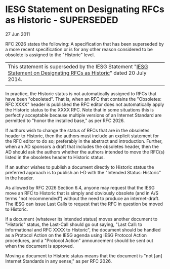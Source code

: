 IESG Statement on Designating RFCs as Historic - SUPERSEDED
===========================================================

27 Jun 2011

RFC 2026 states the following: A specification that has been superseded by a more recent specification or is for any other reason considered to be obsolete is assigned to the "Historic" level.



|  |
| --- |
| This statement is superseded by the IESG Statement "[IESG Statement on Designating RFCs as Historic](https://www.ietf.org/about/groups/iesg/statements/designating-rfcs-historic-2011-10-20/)" dated 20 July 2014. |
|  |

In practice, the Historic status is not automatically assigned to RFCs that have been "obsoleted". That is, when an RFC that contains the "Obsoletes: RFC XXXX" header is published the RFC editor does not automatically apply the Historic status to the XXXX RFC. Note that in some situations this is perfectly acceptable because multiple versions of an Internet Standard are permitted to "honor the installed base," as per RFC 2026.  
  
If authors wish to change the status of RFCs that are in the obsoletes header to Historic, then the authors must include an explicit statement for the RFC editor to do so; preferably in the abstract and introduction. Further, when an AD sponsors a draft that includes the obsoletes header, then the AD should ask the authors whether the authors intended to move the RFC(s) listed in the obsoletes header to Historic status.  
  
If an author wishes to publish a document directly to Historic status the preferred approach is to publish an I-D with the "Intended Status: Historic" in the header.  
  
As allowed by RFC 2026 Section 6.4, anyone may request that the IESG move an RFC to Historic that is simply and obviously obsolete (and in A/S terms "not recommended") without the need to produce an internet-draft. The IESG can issue Last Calls to request that the RFC in question be moved to Historic.  
  
If a document (whatever its intended status) moves another document to "Historic" status, the Last-Call should go out saying, "Last Call:<draft-blah-blah-blah> to Informational and RFC XXXX to Historic", the document should be handled as a Protocol Action on the IESG agenda using IESG Protocol Action procedures, and a "Protocol Action" announcement should be sent out when the document is approved.  
  
Moving a document to Historic status means that the document is "not [an] Internet Standards in any sense," as per RFC 2026.

